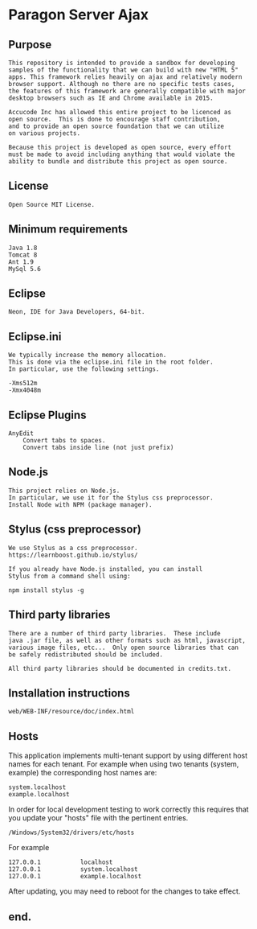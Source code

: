 Paragon Server Ajax
======================

Purpose
-------

    This repository is intended to provide a sandbox for developing
    samples of the functionality that we can build with new "HTML 5"
    apps. This framework relies heavily on ajax and relatively modern
    browser support. Although no there are no specific tests cases,
    the features of this framework are generally compatible with major
    desktop browsers such as IE and Chrome available in 2015.

    Accucode Inc has allowed this entire project to be licenced as
    open source.  This is done to encourage staff contribution,
    and to provide an open source foundation that we can utilize
    on various projects.

    Because this project is developed as open source, every effort
    must be made to avoid including anything that would violate the
    ability to bundle and distribute this project as open source.


License
-------

    Open Source MIT License.


Minimum requirements
--------------------

    Java 1.8
    Tomcat 8
    Ant 1.9
    MySql 5.6

Eclipse
-------

    Neon, IDE for Java Developers, 64-bit.

Eclipse.ini
-----------
    We typically increase the memory allocation.
    This is done via the eclipse.ini file in the root folder.
    In particular, use the following settings.

    -Xms512m
    -Xmx4048m


Eclipse Plugins
---------------

    AnyEdit
        Convert tabs to spaces.
        Convert tabs inside line (not just prefix)



Node.js
-------

    This project relies on Node.js.
    In particular, we use it for the Stylus css preprocessor.
    Install Node with NPM (package manager).


Stylus (css preprocessor)
-------------------------

    We use Stylus as a css preprocessor.
    https://learnboost.github.io/stylus/

    If you already have Node.js installed, you can install
    Stylus from a command shell using:

    npm install stylus -g


Third party libraries
---------------------

    There are a number of third party libraries.  These include
    java .jar file, as well as other formats such as html, javascript,
    various image files, etc...  Only open source libraries that can
    be safely redistributed should be included.

    All third party libraries should be documented in credits.txt.


Installation instructions
-------------------------

    web/WEB-INF/resource/doc/index.html


Hosts
-------------------------

This application implements multi-tenant support by using
different host names for each tenant. For example when using
two tenants (system, example) the corresponding host names are:

    system.localhost
    example.localhost

In order for local development testing to work correctly
this requires that you update your "hosts" file with the
pertinent entries.

    /Windows/System32/drivers/etc/hosts

For example

    127.0.0.1           localhost
    127.0.0.1           system.localhost
    127.0.0.1           example.localhost

After updating, you may need to reboot for the changes to take effect.


end.
-------------------------
